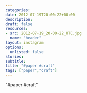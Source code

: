 ```yaml
---
categories:
date: 2012-07-19T20:00:22+00:00
description:
draft: false
resources:
- src: 2012-07-19_20-00-22_UTC.jpg
  name: "header"
layout: instagram
options:
  unlisted: false
stories:
subtitle:
title: "#paper #craft"
tags: ["paper","craft"]
---
```


"#paper #craft"
